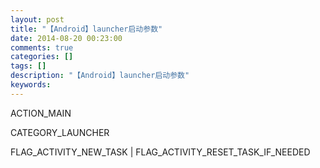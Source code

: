 ```yaml
---
layout: post
title: "【Android】launcher启动参数"
date: 2014-08-20 00:23:00 
comments: true
categories: []
tags: []
description: "【Android】launcher启动参数"
keywords: 
---
```



 
  
   ACTION_MAIN
   
   
  
 
 
  
   CATEGORY_LAUNCHER
   
   
  
 
 
 
 
  
   FLAG_ACTIVITY_NEW_TASK | FLAG_ACTIVITY_RESET_TASK_IF_NEEDED
  
 
 
 


